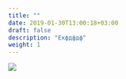 ```yaml
---
title: ""
date: 2019-01-30T13:00:18+03:00
draft: false
description: "Екфдфдф"
weight: 1
---
```


![](/img/буклет.грузия1.jpg)